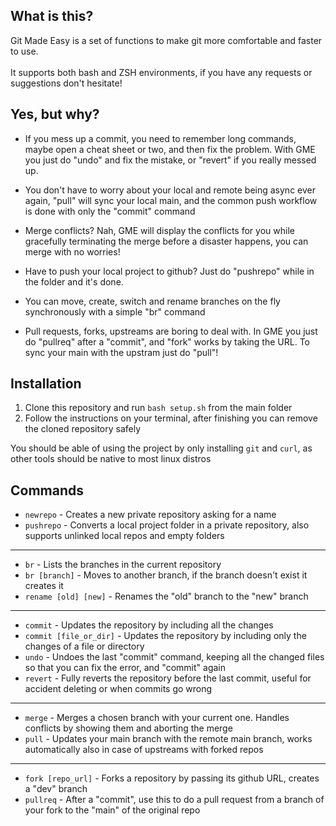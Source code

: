 ## What is this?
Git Made Easy is a set of functions to make git more comfortable and faster to use.\
\
It supports both bash and ZSH environments, if you have any requests or suggestions don't hesitate!

## Yes, but why?

- If you mess up a commit, you need to remember long commands, maybe open a cheat sheet or two, and then fix the problem. With GME you just do "undo" and fix the mistake, or "revert" if you really messed up.

- You don't have to worry about your local and remote being async ever again, "pull" will sync your local main, and the common push workflow is done with only the "commit" command

- Merge conflicts? Nah, GME will display the conflicts for you while gracefully terminating the merge before a disaster happens, you can merge with no worries!

- Have to push your local project to github? Just do "pushrepo" while in the folder and it's done.

- You can move, create, switch and rename branches on the fly synchronously with a simple "br" command

- Pull requests, forks, upstreams are boring to deal with. In GME you just do "pullreq" after a "commit", and "fork" works by taking the URL. To sync your main with the upstram just do "pull"!

## Installation

1) Clone this repository and run ```bash setup.sh``` from the main folder
2) Follow the instructions on your terminal, after finishing you can remove the cloned repository safely

You should be able of using the project by only installing ```git``` and ```curl```, as other tools should be native to most linux distros

## Commands
- ```newrepo``` - Creates a new private repository asking for a name
- ```pushrepo``` - Converts a local project folder in a private repository, also supports unlinked local repos and empty folders

-----

- ```br``` - Lists the branches in the current repository 
- ```br [branch]``` - Moves to another branch, if the branch doesn't exist it creates it
- ```rename [old] [new]``` - Renames the "old" branch to the "new" branch

-----

- ```commit``` - Updates the repository by including all the changes
- ```commit [file_or_dir]``` - Updates the repository by including only the changes of a file or directory
- ```undo``` - Undoes the last "commit" command, keeping all the changed files so that you can fix the error, and "commit" again
- ```revert``` - Fully reverts the repository before the last commit, useful for accident deleting or when commits go wrong

-----

- ```merge``` - Merges a chosen branch with your current one. Handles conflicts by showing them and aborting the merge
- ```pull``` - Updates your main branch with the remote main branch, works automatically also in case of upstreams with forked repos
-----

- ```fork [repo_url]``` - Forks a repository by passing its github URL, creates a "dev" branch
- ```pullreq``` - After a "commit", use this to do a pull request from a branch of your fork to the "main" of the original repo
